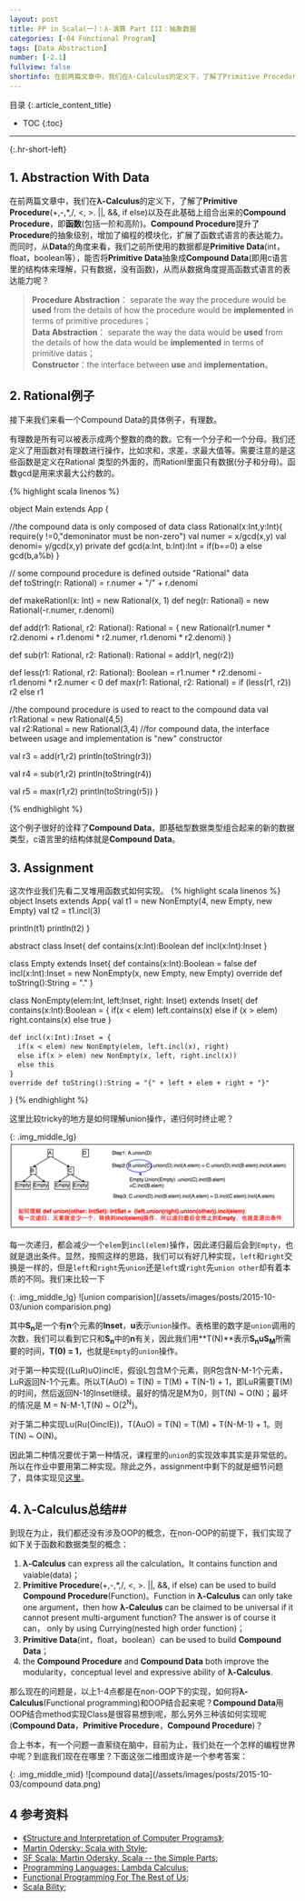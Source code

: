 ```yaml
---
layout: post
title: FP in Scala(一)：λ-演算 Part III：抽象数据 
categories: [-04 Functional Program]
tags: [Data Abstraction]
number: [-2.1]
fullview: false
shortinfo: 在前两篇文章中，我们在λ-Calculus的定义下，了解了Primitive Procedure(”+,-,*,/, <, >,||, &&, if else“) 以及在此基础上组合出来的Compound Procedure，即函数(包括一阶和高阶)。Compound Procedure提升了Procedure的抽象级别，增加了编程的模块化，扩展了函数式语言的表达能力。而同时，从Data的角度来看，我们之前所使用的数据都是Primitive Data(int，float，boolean等），能否将Primitive Data抽象成Compound Data(即用c语言里的结构体来理解，只有数据，没有函数)，从而从数据角度提高函数式语言的表达能力呢？
---
```

目录
{:.article_content_title}


* TOC
{:toc}

---
{:.hr-short-left}

## 1. Abstraction With Data ##

在前两篇文章中，我们在**λ-Calculus**的定义下，了解了**Primitive Procedure**(+,-,*,/, <, >. 
||, &&, if else)以及在此基础上组合出来的**Compound Procedure**，即**函数**(包括一阶和高阶)。**Compound Procedure**提升了**Procedure**的抽象级别，增加了编程的模块化，扩展了函数式语言的表达能力。而同时，从**Data**的角度来看，我们之前所使用的数据都是**Primitive Data**(int，float，boolean等），能否将**Primitive Data**抽象成**Compound Data**(即用c语言里的结构体来理解，只有数据，没有函数)，从而从数据角度提高函数式语言的表达能力呢？


>**Procedure Abstraction**： separate the way the procedure would be **used** from the details of how the procedure would be **implemented** in terms of primitive procedures；<br/>
**Data Abstraction**： separate the way the data would be **used** from the details of how the data would be **implemented** in terms of primitive datas；<br/>
**Constructor**：the interface between **use** and **implementation**。

## 2. Rational例子 ##

接下来我们来看一个Compound Data的具体例子，有理数。

有理数是所有可以被表示成两个整数的商的数。它有一个分子和一个分母。我们还定义了用函数对有理数进行操作，比如求和，求差，求最大值等。需要注意的是这些函数是定义在Rational 类型的外面的，而Rationl里面只有数据(分子和分母)。函数gcd是用来求最大公约数的。

{% highlight scala linenos %}

object Main extends App {

  //the compound data is only composed of data
  class Rational(x:Int,y:Int){  
    require(y !=0,"demoninator must be non-zero")
    val numer = x/gcd(x,y)
    val denomi= y/gcd(x,y)
    private def gcd(a:Int, b:Int):Int = if(b==0) a else gcd(b,a%b)
  }
  
  
  // some compound procedure is defined outside "Rational" data  
  def toString(r: Rational) = r.numer + "/" + r.denomi

  def makeRationl(x: Int) = new Rational(x, 1)
  def neg(r: Rational) = new Rational(-r.numer, r.denomi)

  def add(r1: Rational, r2: Rational): Rational = {
    new Rational(r1.numer * r2.denomi + r1.denomi * r2.numer, r1.denomi * r2.denomi)
  }

  def sub(r1: Rational, r2: Rational): Rational = add(r1, neg(r2))

  def less(r1: Rational, r2: Rational): Boolean = r1.numer * r2.denomi - r1.denomi * r2.numer < 0
  def max(r1: Rational, r2: Rational) = if (less(r1, r2)) r2 else r1
  
  
  //the compound procedure is used to react to the compound data
  val r1:Rational = new Rational(4,5)  
  val r2:Rational = new Rational(3,4)
  //for compound data, the interface between usage and implementation is "new" constructor
  
  
  val r3 = add(r1,r2)
  println(toString(r3))
  
  val r4 = sub(r1,r2)
  println(toString(r4))
    
  val r5 = max(r1,r2)
  println(toString(r5))
}

{% endhighlight %}

这个例子很好的诠释了**Compound Data**，即基础型数据类型组合起来的新的数据类型，c语言里的结构体就是**Compound Data**。

## 3. Assignment ##

这次作业我们先看二叉堆用函数式如何实现。
{% highlight scala linenos %}
object Insets extends App{
  val t1 = new NonEmpty(4, new Empty, new Empty)
  val t2 = t1.incl(3)
  
  println(t1)
  println(t2)
}


abstract class Inset{
  def contains(x:Int):Boolean
  def incl(x:Int):Inset
}

class Empty extends Inset{
  def contains(x:Int):Boolean = false
  def incl(x:Int):Inset = new NonEmpty(x, new Empty, new Empty)
  override def toString():String = "." 
}

class NonEmpty(elem:Int, left:Inset, right: Inset) extends Inset{
    def contains(x:Int):Boolean = {
      if(x < elem) left.contains(x)
      else if (x > elem) right.contains(x)
      else true
    }
    
    def incl(x:Int):Inset = {
      if(x < elem) new NonEmpty(elem, left.incl(x), right)
      else if(x > elem) new NonEmpty(x, left, right.incl(x))
      else this
    }
    override def toString():String = "{" + left + elem + right + "}"  
}
{% endhighlight %}

这里比较tricky的地方是如何理解union操作，递归何时终止呢？

{: .img_middle_lg}
![union1](/assets/images/posts/2015-10-03/union1.png)

每一次递归，都会减少一个`elem`到`incl(elem)`操作，因此递归最后会到`Empty`，也就是退出条件。显然，按照这样的思路，我们可以有好几种实现，`left`和`right`交换是一样的，但是`left`和`right`先`union`还是`left`或`right`先`union other`却有着本质的不同。我们来比较一下

{: .img_middle_lg}
![union comparision](/assets/images/posts/2015-10-03/union comparision.png)

其中<b>S<sub>n</sub></b>是一个有**n**个元素的**Inset**，**u**表示`union`操作。表格里的数字是`union`调用的次数，我们可以看到它只和<b>S<sub>n</sub></b>中的**n**有关，因此我们用**T(N)**表示<b>S<sub>n</sub></b><b>u</b><b>S<sub>M</sub></b>所需要的时间，**T(0) = 1**，也就是`Empty`的`union`操作。

对于第一种实现((LuR)uO)inclE，假设L包含M个元素，则R包含N-M-1个元素，LuR返回N-1个元素。所以T(AuO) = T(N) = T(M) + T(N-1) + 1，即LuR需要T(M)的时间，然后返回N-1的Inset继续。最好的情况是M为0，则T(N) ~ O(N)；最坏的情况是 M = N-M-1,T(N) ~ O(2<sup>N</sup>)。

对于第二种实现Lu(Ru(OinclE))，T(AuO) = T(N) = T(M) + T(N-M-1) + 1。则T(N) ~ O(N)。

因此第二种情况要优于第一种情况，课程里的`union`的实现效率其实是非常低的。所以在作业中要用第二种实现。除此之外，assignment中剩下的就是细节问题了，具体实现见[这里](https://github.com/shunmian/-2_Functional-Programming-in-Scala)。




## 4. λ-Calculus总结##

到现在为止，我们都还没有涉及OOP的概念，在non-OOP的前提下，我们实现了如下关于函数和数据类型的概念：

1. **λ-Calculus** can express all the calculation。It contains function and vaiable(data)；
2. **Primitive Procedure**(+,-,*,/, <, >. 
||, &&, if else) can be used to build **Compound Procedure**(Function)。Function in **λ-Calculus** can only take one argument，then how **λ-Calculus** can be claimed to be universal if it cannot present multi-argument function? The answer is of course it can， only by using Currying(nested high order function)；
3. **Primitive Data**(int，float，boolean）can be used to build **Compound Data**；
4. the **Compound Procedure** and **Compound Data** both improve the modularity，conceptual level and expressive ability of **λ-Calculus**.


那么现在的问题是，以上1-4点都是在non-OOP下的实现，如何将**λ-Calculus**(Functional programming)和OOP结合起来呢？**Compound Data**用OOP结合method实现Class是很容易想到呢，那么另外三种该如何实现呢(**Compound Data**，**Primitive Procedure**，**Compound Procedure**)？

合上书本，有一个问题一直萦绕在脑中，目前为止，我们处在一个怎样的编程世界中呢？到底我们现在在哪里？下面这张二维图或许是一个参考答案：

{: .img_middle_mid}
![compound data](/assets/images/posts/2015-10-03/compound data.png)



## 4 参考资料 ##
- [《Structure and Interpretation of Computer Programs》](https://mitpress.mit.edu/sicp/full-text/book/book.html);
- [Martin Odersky: Scala with Style](https://www.youtube.com/watch?v=kkTFx3-duc8);
- [SF Scala: Martin Odersky, Scala -- the Simple Parts](https://www.youtube.com/watch?v=ecekSCX3B4Q);
- [Programming Languages: Lambda Calculus](https://www.youtube.com/watch?v=v1IlyzxP6Sg);
- [Functional Programming For The Rest of Us](http://www.defmacro.org/ramblings/fp.html);
- [Scala Bility](http://www.socouldanyone.com/2014/12/scala-bility.html);



